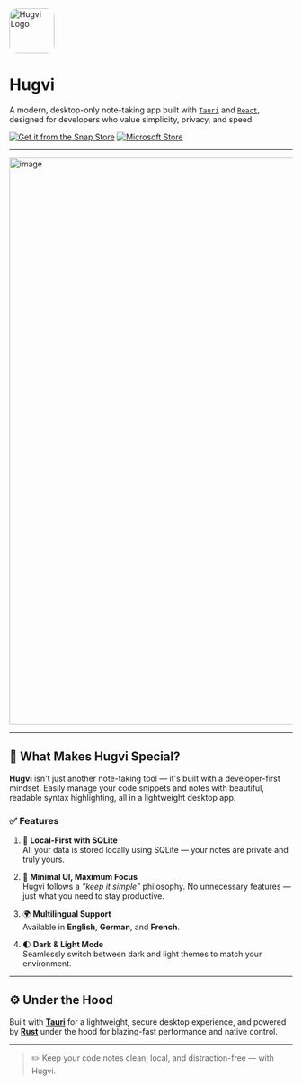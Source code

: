 <img src="logo.svg" alt="Hugvi Logo" style="height: 80px; border-radius: 1em;" />

# Hugvi

A modern, desktop-only note-taking app built with [`Tauri`](https://tauri.app) and [`React`](https://react.dev), designed for developers who value simplicity, privacy, and speed.

[![Get it from the Snap Store](https://snapcraft.io/en/dark/install.svg)](https://snapcraft.io/hugvi)
[![Microsoft Store](https://get.microsoft.com/images/en-us%20dark.svg)](https://apps.microsoft.com/detail/9nwg8bt6590c?hl=en-gb&gl=US)

---
<img width="1916" height="1008" alt="image" src="https://github.com/user-attachments/assets/05138764-2bb5-4968-94c9-877de8460c0f" />

---

## 🚀 What Makes Hugvi Special?

**Hugvi** isn't just another note-taking tool — it's built with a developer-first mindset. Easily manage your code snippets and notes with beautiful, readable syntax highlighting, all in a lightweight desktop app.

### ✅ Features

1. 💾 **Local-First with SQLite**  
   All your data is stored locally using SQLite — your notes are private and truly yours.

2. 🧠 **Minimal UI, Maximum Focus**  
   Hugvi follows a _“keep it simple”_ philosophy. No unnecessary features — just what you need to stay productive.

3. 🌍 **Multilingual Support**  
   Available in **English**, **German**, and **French**.

4. 🌓 **Dark & Light Mode**  
   Seamlessly switch between dark and light themes to match your environment.

---

## ⚙️ Under the Hood

Built with [**Tauri**](https://tauri.app) for a lightweight, secure desktop experience, and powered by [**Rust**](https://www.rust-lang.org) under the hood for blazing-fast performance and native control.

---

> ✏️ Keep your code notes clean, local, and distraction-free — with Hugvi.

